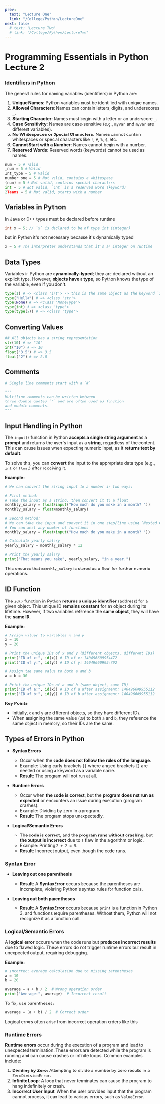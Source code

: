 ```yaml
---
prev:
  text: "Lecture One"
  link: "/College/Python/LectureOne"
next: false
  # text: "Lecture Two"
  # link: "/College/Python/LectureTwo"
---
```


# Programming Essentials in Python Lecture 2

### Identifiers in Python

The general rules for naming variables (identifiers) in Python are:

1. **Unique Names**: Python variables must be identified with unique names.
2. **Allowed Characters**: Names can contain letters, digits, and underscores `_`.
3. **Starting Character**: Names must begin with a letter or an underscore `_`.
4. **Case Sensitivity**: Names are case-sensitive (e.g., `myVar` and `myvar` are different variables).
5. **No Whitespaces or Special Characters**: Names cannot contain whitespaces or special characters like `!`, `#`, `%`, `$`, etc.
6. **Cannot Start with a Number**: Names cannot begin with a number.
7. **Reserved Words**: Reserved words (keywords) cannot be used as names.

```Python
num = 5 # Valid
_num = 5 # Valid
Int_type = 5 # Valid
number one = 5 # Not valid, contains a whitespace
(num) = 5 # Not valid, contains special characters
int = 5 # Not valid, `int` is a reserved word (keyword)
2Teams = 5 # Not valid, starts with a number
```

## Variables in Python

In Java or C++ types must be declared before runtime

```C++
int x = 5; // `x` is declared to be of type int (integer)
```

but in Python it's not necessary because it's dynamically typed

```Python
x = 5 # The interpreter understands that it's an integer on runtime
```

## Data Types

Variables in Python are **dynamically-typed**; they are declared without an explicit type.
However, **objects have a type**, so Python knows the type of the variable, even if you don't.

```Python
type(1) # => <class 'int'> -> this is the same object as the keyword `int`
type("Hello") # => <class 'str'>
type(None) # => <class 'NoneType'>
type(int) # => <class 'type'>
type(type(5)) # => <class 'type'>
```

## Converting Values

```Python
## All objects has a string representation
str(10) # => "10"
int("10") # => 10
float("3.5") # => 3.5
float("2") # => 2.0
```

## Comments

```Python
# Single line comments start with a `#`

"""
Multiline comments can be written between
three double quotes `"` and are often used as function
and module comments.
"""
```

## Input Handling in Python

The `input()` function in Python **accepts a single string argument** as a **prompt** and returns the user's input as a **string**, regardless of the content. This can cause issues when expecting numeric input, as it **returns text by default**.

To solve this, you can **convert** the input to the appropriate data type (e.g., `int` or `float`) after receiving it.

**Example:**

```python
# We can convert the string input to a number in two ways:

# First method:
# Take the input as a string, then convert it to a float
monthly_salary = float(input("How much do you make in a month? "))
monthly_salary = float(monthly_salary)

# Second method:
# We can take the input and convert it in one step/line using `Nested Calls`
# You can nest any number of functions
monthly_salary = float(input("How much do you make in a month? "))

# Calculate yearly salary
yearly_salary = monthly_salary * 12

# Print the yearly salary
print("That means you make", yearly_salary, "in a year.")
```

This ensures that `monthly_salary` is stored as a float for further numeric operations.

## ID Function

The `id()` function in Python **returns a unique identifier** (address) for a given object. This unique ID **remains constant** for an object during its lifetime. However, if two variables reference the **same object**, they will have the **same ID**.

**Example:**

```python
# Assign values to variables x and y
x = 10
y = 20

# Print the unique IDs of x and y (different objects, different IDs)
print("ID of x:", id(x)) # ID of x: 140496609954472
print("ID of y:", id(y)) # ID of y: 140496609954792

# Assign the same value to both a and b
a = b = 30

# Print the unique IDs of a and b (same object, same ID)
print("ID of a:", id(x)) # ID of a after assignment: 140496609955112
print("ID of b:", id(y)) # ID of b after assignment: 140496609955112
```

**Key Points:**

- Initially, `x` and `y` are different objects, so they have different IDs.
- When assigning the same value (`30`) to both `a` and `b`, they reference the same object in memory, so their IDs are the same.

## Types of Errors in Python

- **Syntax Errors**

  - Occur when the **code does not follow the rules of the language**.
  - Example: Using curly brackets `{}` where angled brackets `[]` are needed or using a keyword as a variable name.
  - **Result**: The program will not run at all.

- **Runtime Errors**

  - Occur when **the code is correct**, but the **program does not run as expected** or encounters an issue during execution (program crashes).
  - Example: Dividing by zero in a program.
  - **Result**: The program stops unexpectedly.

- **Logical/Semantic Errors**
  - The **code is correct**, and the **program runs without crashing**, but **the output is incorrect** due to a flaw in the algorithm or logic.
  - Example: Printing `2 + 2 = 5`.
  - **Result**: Incorrect output, even though the code runs.

### Syntax Error

- **Leaving out one parenthesis**

  - **Result**: A **SyntaxError** occurs because the parentheses are incomplete, violating Python's syntax rules for function calls.

- **Leaving out both parentheses**
  - **Result**: A **SyntaxError** occurs because `print` is a function in Python 3, and functions require parentheses. Without them, Python will not recognize it as a function call.

### Logical/Semantic Errors

A **logical error** occurs when the code runs but **produces incorrect results** due to flawed logic. These errors do not trigger runtime errors but result in unexpected output, requiring debugging.

**Example:**

```python
# Incorrect average calculation due to missing parentheses
a = 10
b = 20

average = a + b / 2  # Wrong operation order
print("Average:", average)  # Incorrect result
```

To fix, use parentheses:

```python
average = (a + b) / 2  # Correct order
```

Logical errors often arise from incorrect operation orders like this.

### Runtime Errors

**Runtime errors** occur during the execution of a program and lead to unexpected termination. These errors are detected while the program is running and can cause crashes or infinite loops. Common examples include:

1. **Dividing by Zero**: Attempting to divide a number by zero results in a `ZeroDivisionError`.
2. **Infinite Loop**: A loop that never terminates can cause the program to hang indefinitely or crash.
3. **Incorrect User Input**: When the user provides input that the program cannot process, it can lead to various errors, such as `ValueError`.
